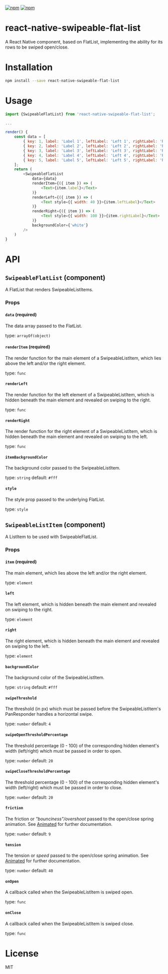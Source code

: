 [![npm](https://img.shields.io/npm/v/react-native-swipeable-flat-list.svg)](https://www.npmjs.com/package/react-native-swipeable-flat-list) [![npm](https://img.shields.io/npm/dm/react-native-swipeable-flat-list.svg)](https://www.npmjs.com/package/react-native-swipeable-flat-list)

# react-native-swipeable-flat-list
A React Native component, based on FlatList, implementing the ability for its rows to be swiped open/close.

# Installation
```bash
npm install --save react-native-swipeable-flat-list
```

# Usage
```javascript
import {SwipeableFlatList} from 'react-native-swipeable-flat-list';

...

render() {
	const data = [
		{ key: 1, label: 'Label 1', leftLabel: 'Left 1', rightLabel: 'Right 1' },
		{ key: 2, label: 'Label 2', leftLabel: 'Left 2', rightLabel: 'Right 2' },
		{ key: 3, label: 'Label 3', leftLabel: 'Left 3', rightLabel: 'Right 3' },
		{ key: 4, label: 'Label 4', leftLabel: 'Left 4', rightLabel: 'Right 4' },
		{ key: 5, label: 'Label 5', leftLabel: 'Left 5', rightLabel: 'Right 5' },
	];
	return (
		<SwipeableFlatList
			data={data}
			renderItem={({ item }) => (
				<Text>{item.label}</Text>
			)}
			renderLeft={({ item }) => (
				<Text style={{ width: 40 }}>{item.leftLabel}</Text>
			)}
			renderRight={({ item }) => (
				<Text style={{ width: 100 }}>{item.rightLabel}</Text>
			)}
			backgroundColor={'white'}
		/>
	)
}
```

# API

## `SwipeableFlatList` (component)

A FlatList that renders SwipeableListItems.

### Props

#### `data` (required)

The data array passed to the FlatList.

type: `arrayOf(object)`

#### `renderItem` (required)

The render function for the main element of a SwipeableListItem, which lies above the left and/or the right element.

type: `func`

#### `renderLeft`

The render function for the left element of a SwipeableListItem, which is hidden beneath the main element and revealed on swiping to the right.

type: `func`

#### `renderRight`

The render function for the right element of a SwipeableListItem, which is hidden beneath the main element and revealed on swiping to the left.

type: `func`

#### `itemBackgroundColor`

The background color passed to the SwipeableListItem.

type: `string`
default: `#fff`

#### `style`

The style prop passed to the underlying FlatList.

type: `style`

## `SwipeableListItem` (component)

A ListItem to be used with SwipeableFlatList.

### Props

#### `item` (required)

The main element, which lies above the left and/or the right element.

type: `element`

#### `left`

The left element, which is hidden beneath the main element and revealed on swiping to the right.

type: `element`

#### `right`

The right element, which is hidden beneath the main element and revealed on swiping to the left.

type: `element`

#### `backgroundColor`

The background color of the SwipeableListItem.

type: `string`
default: `#fff`

#### `swipeThreshold`

The threshold (in px) which must be passed before the SwipeableListItem's PanResponder handles a horizontal swipe.

type: `number`
default: `4`

#### `swipeOpenThresholdPercentage`

The threshold percentage (0 - 100) of the corresponding hidden element's width (left/right) which must be passed in order to open.

type: `number`
default: `20`

#### `swipeCloseThresholdPercentage`

The threshold percentage (0 - 100) of the corresponding hidden element's width (left/right) which must be passed in order to close.

type: `number`
default: `20`

#### `friction`

The friction or _"bounciness"/overshoot_ passed to the open/close spring animation.
See [Animated](https://facebook.github.io/react-native/docs/animated.html#spring) for further documentation.

type: `number`
default: `9`

#### `tension`

The tension or _speed_ passed to the open/close spring animation.
See [Animated](https://facebook.github.io/react-native/docs/animated.html#spring) for further documentation.

type: `number`
default: `40`

#### `onOpen`

A callback called when the SwipeableListItem is swiped open.

type: `func`

#### `onClose`

A callback called when the SwipeableListItem is swiped close.

type: `func`

# License

MIT
